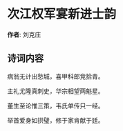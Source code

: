 # 次江权军宴新进士韵

**作者**: 刘克庄

## 诗词内容

病翁无计出愁城，喜甲科郎竞拾青。

主礼尤隆真刺史，华宗相望两魁星。

董生至论惟三策，韦氏单传只一经。

举首爱身如拱璧，修于家肯献于廷。

